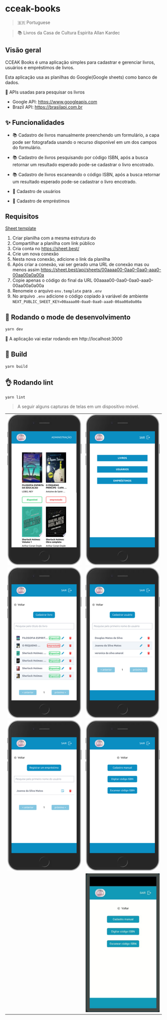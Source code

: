 # cceak-books 
> 🇧🇷 Portuguese 

> 📚 Livros da Casa de Cultura Espirita Allan Kardec

## Visão geral 

CCEAK Books é uma aplicação simples para cadastrar e gerenciar livros, usuários e empréstimos de livros.

Esta aplicação usa as planilhas do Google(Google sheets) como banco de dados.

📡 APIs usadas para pesquisar os livros
- Google API: https://www.googleapis.com
- Brazil API: https://brasilapi.com.br

## ✨ Funcionalidades
- 📚 Cadastro de livros manualmente preenchendo um formulário, a capa pode ser fotografada usando o recurso disponível em um dos campos do formulário.

- 📚 Cadastro de livros pesquisando por código ISBN, após a busca retornar um resultado esperado pode-se cadastrar o livro encotrado.

- 📚 Cadastro de livros escaneando o código ISBN, após a busca retornar um resultado esperado pode-se cadastrar o livro encotrado.

- 🙅 Cadastro de usuários

- 🎁 Cadastro de empréstimos


## Requisitos

<a href="./sheets_template.xlsx" download>
    Sheet template
</a>
    
1. Criar planilha com a mesma estrutura do 
2. Compartilhar a planilha com link público
3. Cria conta no https://sheet.best/
4. Crie um nova conexão
5. Nesta nova conexão, adicione o link da planilha
6. Após criar a conexão, vai ser gerado uma URL de conexão mas ou menos assim https://sheet.best/api/sheets/00aaaa00-0aa0-0aa0-aaa0-00aa00a0a00a
7. Copie apenas o código do final da URL 00aaaa00-0aa0-0aa0-aaa0-00aa00a0a00a
8. Renomeie o arquivo `env.template` para `.env`
9. No arquivo `.env` adicione o código copiado à variável de ambiente `NEXT_PUBLIC_SHEET_KEY=00aaaa00-0aa0-0aa0-aaa0-00aa00a0a00a`


## 🚀 Rodando o mode de desenvolvimento
```bash
yarn dev
```
🚀 A aplicação vai estar rodando em http://localhost:3000

## 👷 Build
```bash
yarn build
```

## 👌 Rodando lint
```bash
yarn lint
```

> A seguir alguns capturas de telas em um dispositivo móvel.

<table>
    <thead></thead>
    <tbody>
        <tr>
            <td>
                <img src="./books-list.png" />
            </td>
            <td>
                <img src="./admin.png" />
            </td>
        </tr>
        <tr>
            <td>
                <img src="./admin-books.png" />
            </td>
            <td>
                <img src="./admin-users.png" />
            </td>
        </tr>
        <tr>
            <td>
                <img src="./admin-lends.png" />
            </td>
            <td>
                <img src="./books-registration.png" />
            </td>
            </tr>
        </td>
        <td>
             <td>
                <img src="./scanner.gif" />
            </td>
        </tr>
    </tbody>
</table>